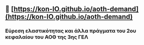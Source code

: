 ## :link: [https://kon-IO.github.io/aoth-demand](https://kon-IO.github.io/aoth-demand)

### Εύρεση ελαστικότητας και άλλα πράγματα του 2ου κεφαλαίου του ΑΟΘ της 3ης ΓΕΛ